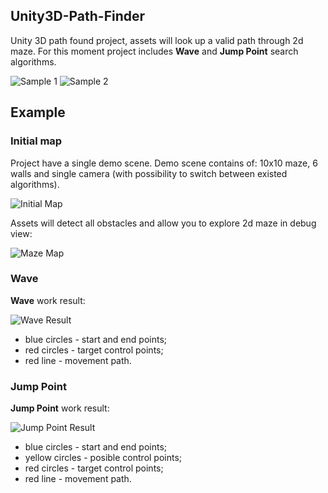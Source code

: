 ## Unity3D-Path-Finder
Unity 3D path found project, assets will look up a valid path through 2d maze. For this moment project includes **Wave** and **Jump Point** search algorithms.

![Sample 1](https://raw2.github.com/VladikAN/Unity3D-Path-Finder/master/Pics/sample-1.gif "Sample 1")
![Sample 2](https://raw2.github.com/VladikAN/Unity3D-Path-Finder/master/Pics/sample-2.gif "Sample 2")

## Example
### Initial map
Project have a single demo scene. Demo scene contains of: 10x10 maze, 6 walls and single camera (with possibility to switch between existed algorithms).

![Initial Map](https://raw2.github.com/VladikAN/Unity3D-Path-Finder/master/Pics/initial.png "Initial Map")

Assets will detect all obstacles and allow you to explore 2d maze in debug view:

![Maze Map](https://raw2.github.com/VladikAN/Unity3D-Path-Finder/master/Pics/maze.png "Maze Map")

### Wave
**Wave** work result:

![Wave Result](https://raw2.github.com/VladikAN/Unity3D-Path-Finder/master/Pics/wave.png "Wave Result")

* blue circles - start and end points;
* red circles - target control points;
* red line - movement path.

### Jump Point
**Jump Point** work result:

![Jump Point Result](https://raw2.github.com/VladikAN/Unity3D-Path-Finder/master/Pics/jump-point.png "Jump Point Result")

* blue circles - start and end points;
* yellow circles - posible control points;
* red circles - target control points;
* red line - movement path.
